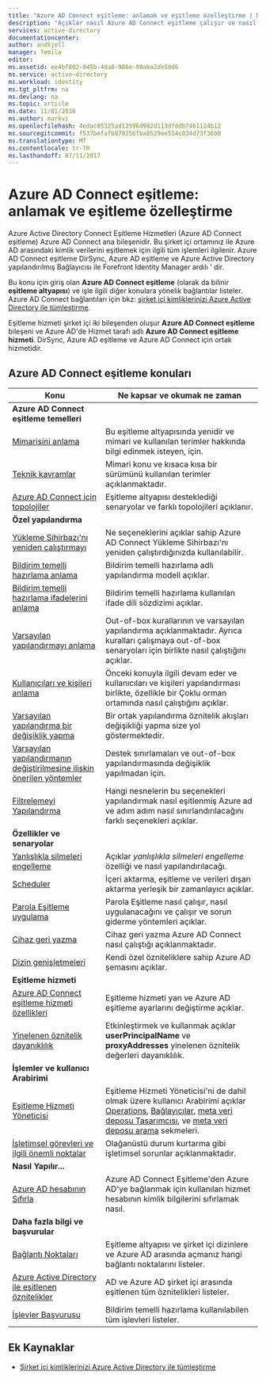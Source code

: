 ```yaml
---
title: "Azure AD Connect eşitleme: anlamak ve eşitleme özelleştirme | Microsoft Docs"
description: "Açıklar nasıl Azure AD Connect eşitleme çalışır ve nasıl özelleştirileceğini."
services: active-directory
documentationcenter: 
author: andkjell
manager: femila
editor: 
ms.assetid: ee4bf802-045b-4da0-986e-90aba2de58d6
ms.service: active-directory
ms.workload: identity
ms.tgt_pltfrm: na
ms.devlang: na
ms.topic: article
ms.date: 11/01/2016
ms.author: markvi
ms.openlocfilehash: 4edac05325ad12596d982d113df0db7461124b12
ms.sourcegitcommit: f537befafb079256fba0529ee554c034d73f36b0
ms.translationtype: MT
ms.contentlocale: tr-TR
ms.lasthandoff: 07/11/2017
---
```

# <a name="azure-ad-connect-sync-understand-and-customize-synchronization"></a>Azure AD Connect eşitleme: anlamak ve eşitleme özelleştirme
Azure Active Directory Connect Eşitleme Hizmetleri (Azure AD Connect eşitleme) Azure AD Connect ana bileşenidir. Bu şirket içi ortamınız ile Azure AD arasındaki kimlik verilerini eşitlemek için ilgili tüm işlemleri ilgilenir. Azure AD Connect eşitleme DirSync, Azure AD eşitleme ve Azure Active Directory yapılandırılmış Bağlayıcısı ile Forefront Identity Manager ardılı ' dir.

Bu konu için giriş olan **Azure AD Connect eşitleme** (olarak da bilinir **eşitleme altyapısı**) ve işle ilgili diğer konulara yönelik bağlantılar listeler. Azure AD Connect bağlantıları için bkz: [şirket içi kimliklerinizi Azure Active Directory ile tümleştirme](active-directory-aadconnect.md).

Eşitleme hizmeti şirket içi iki bileşenden oluşur **Azure AD Connect eşitleme** bileşeni ve Azure AD'de Hizmet tarafı adlı **Azure AD Connect eşitleme hizmeti**. DirSync, Azure AD eşitleme ve Azure AD Connect için ortak hizmetidir.

## <a name="azure-ad-connect-sync-topics"></a>Azure AD Connect eşitleme konuları
| Konu | Ne kapsar ve okumak ne zaman |
| --- | --- |
| **Azure AD Connect eşitleme temelleri** | |
| [Mimarisini anlama](active-directory-aadconnectsync-understanding-architecture.md) |Bu eşitleme altyapısında yenidir ve mimari ve kullanılan terimler hakkında bilgi edinmek isteyen, için. |
| [Teknik kavramlar](active-directory-aadconnectsync-technical-concepts.md) |Mimari konu ve kısaca kısa bir sürümünü kullanılan terimler açıklanmaktadır. |
| [Azure AD Connect için topolojiler](active-directory-aadconnect-topologies.md) |Eşitleme altyapısı desteklediği senaryolar ve farklı topolojileri açıklanır. |
| **Özel yapılandırma** | |
| [Yükleme Sihirbazı'nı yeniden çalıştırmayı](active-directory-aadconnectsync-installation-wizard.md) |Ne seçeneklerini açıklar sahip Azure AD Connect Yükleme Sihirbazı'nı yeniden çalıştırdığınızda kullanılabilir. |
| [Bildirim temelli hazırlama anlama](active-directory-aadconnectsync-understanding-declarative-provisioning.md) |Bildirim temelli hazırlama adlı yapılandırma modeli açıklar. |
| [Bildirim temelli hazırlama ifadelerini anlama](active-directory-aadconnectsync-understanding-declarative-provisioning-expressions.md) |Bildirim temelli hazırlama kullanılan ifade dili sözdizimi açıklar. |
| [Varsayılan yapılandırmayı anlama](active-directory-aadconnectsync-understanding-default-configuration.md) |Out-of-box kurallarının ve varsayılan yapılandırma açıklanmaktadır. Ayrıca kuralları çalışmaya out-of-box senaryoları için birlikte nasıl çalıştığını açıklar. |
| [Kullanıcıları ve kişileri anlama](active-directory-aadconnectsync-understanding-users-and-contacts.md) |Önceki konuyla ilgili devam eder ve kullanıcıları ve kişileri yapılandırması birlikte, özellikle bir Çoklu orman ortamında nasıl çalıştığını açıklar. |
| [Varsayılan yapılandırma bir değişiklik yapma](active-directory-aadconnectsync-change-the-configuration.md) |Bir ortak yapılandırma öznitelik akışları değişikliği yapma size yol göstermektedir. |
| [Varsayılan yapılandırmanın değiştirilmesine ilişkin önerilen yöntemler](active-directory-aadconnectsync-best-practices-changing-default-configuration.md) |Destek sınırlamaları ve out-of-box yapılandırmasında değişiklik yapılmadan için. |
| [Filtrelemeyi Yapılandırma](active-directory-aadconnectsync-configure-filtering.md) |Hangi nesnelerin bu seçenekleri yapılandırmak nasıl eşitlenmiş Azure ad ve adım adım nasıl sınırlandırılacağını farklı seçenekleri açıklar. |
| **Özellikler ve senaryolar** | |
| [Yanlışlıkla silmeleri engelleme](active-directory-aadconnectsync-feature-prevent-accidental-deletes.md) |Açıklar *yanlışlıkla silmeleri engelleme* özelliği ve nasıl yapılandırılacağı. |
| [Scheduler](active-directory-aadconnectsync-feature-scheduler.md) |İçeri aktarma, eşitleme ve verileri dışarı aktarma yerleşik bir zamanlayıcı açıklar. |
| [Parola Eşitleme uygulama](active-directory-aadconnectsync-implement-password-synchronization.md) |Parola Eşitleme nasıl çalışır, nasıl uygulanacağını ve çalışır ve sorun giderme yöntemleri açıklar. |
| [Cihaz geri yazma](active-directory-aadconnect-feature-device-writeback.md) |Cihaz geri yazma Azure AD Connect nasıl çalıştığı açıklanmaktadır. |
| [Dizin genişletmeleri](active-directory-aadconnectsync-feature-directory-extensions.md) |Kendi özel özniteliklere sahip Azure AD şemasını açıklar. |
| **Eşitleme hizmeti** | |
| [Azure AD Connect eşitleme hizmeti özellikleri](active-directory-aadconnectsyncservice-features.md) |Eşitleme hizmeti yan ve Azure AD eşitleme ayarlarını değiştirme açıklar. |
| [Yinelenen öznitelik dayanıklılık](active-directory-aadconnectsyncservice-duplicate-attribute-resiliency.md) |Etkinleştirmek ve kullanmak açıklar **userPrincipalName** ve **proxyAddresses** yinelenen öznitelik değerleri dayanıklılık. |
| **İşlemler ve kullanıcı Arabirimi** | |
| [Eşitleme Hizmeti Yöneticisi](active-directory-aadconnectsync-service-manager-ui.md) |Eşitleme Hizmeti Yöneticisi'ni de dahil olmak üzere kullanıcı Arabirimi açıklar [Operations](active-directory-aadconnectsync-service-manager-ui-operations.md), [Bağlayıcılar](active-directory-aadconnectsync-service-manager-ui-connectors.md), [meta veri deposu Tasarımcısı](active-directory-aadconnectsync-service-manager-ui-mvdesigner.md), ve [meta veri deposu arama](active-directory-aadconnectsync-service-manager-ui-mvsearch.md) sekmeleri. |
| [İşletimsel görevleri ve ilgili önemli noktalar](active-directory-aadconnectsync-operations.md) |Olağanüstü durum kurtarma gibi işletimsel sorunlar açıklanmaktadır. |
| **Nasıl Yapılır...** | |
| [Azure AD hesabının Sıfırla](active-directory-aadconnectsync-howto-azureadaccount.md) |Azure AD Connect Eşitleme'den Azure AD'ye bağlanmak için kullanılan hizmet hesabının kimlik bilgilerini sıfırlamak nasıl. |
| **Daha fazla bilgi ve başvurular** | |
| [Bağlantı Noktaları](active-directory-aadconnect-ports.md) |Eşitleme altyapısı ve şirket içi dizinlere ve Azure AD arasında açmanız hangi bağlantı noktalarını listeler. |
| [Azure Active Directory ile eşitlenen öznitelikler](active-directory-aadconnectsync-attributes-synchronized.md) |AD ve Azure AD şirket içi arasında eşitlenen tüm öznitelikleri listeler. |
| [İşlevler Başvurusu](active-directory-aadconnectsync-functions-reference.md) |Bildirim temelli hazırlama kullanılabilen tüm işlevleri listeler. |

## <a name="additional-resources"></a>Ek Kaynaklar
* [Şirket içi kimliklerinizi Azure Active Directory ile tümleştirme](active-directory-aadconnect.md)

